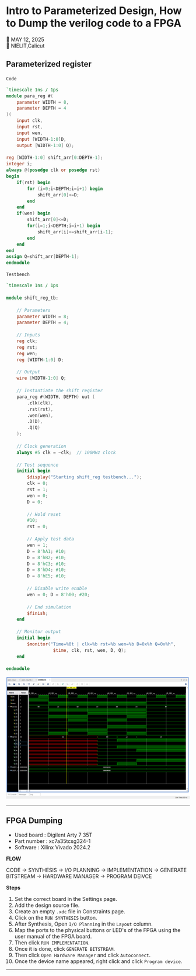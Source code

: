 # Intro to Parameterized Design, How to Dump the verilog code to a FPGA

📅 MAY 12, 2025  
📌 NIELIT,Calicut

## Parameterized register
`Code`
```verilog
`timescale 1ns / 1ps
module para_reg #(
    parameter WIDTH = 8,
    parameter DEPTH = 4
)(
    input clk,
    input rst,
    input wen,
    input [WIDTH-1:0]D,
    output [WIDTH-1:0] Q);
    
reg [WIDTH-1:0] shift_arr[0:DEPTH-1];
integer i;
always @(posedge clk or posedge rst)
begin
    if(rst) begin
        for (i=0;i<DEPTH;i=i+1) begin
            shift_arr[0]<=D;
        end
    end 
    if(wen) begin
        shift_arr[0]<=D;
        for(i=1;i<DEPTH;i=i+1) begin
            shift_arr[i]<=shift_arr[i-1];   
        end
    end
end
assign Q=shift_arr[DEPTH-1];
endmodule
```
`Testbench`
```verilog
`timescale 1ns / 1ps

module shift_reg_tb;

    // Parameters
    parameter WIDTH = 8;
    parameter DEPTH = 4;

    // Inputs
    reg clk;
    reg rst;
    reg wen;
    reg [WIDTH-1:0] D;

    // Output
    wire [WIDTH-1:0] Q;

    // Instantiate the shift register
    para_reg #(WIDTH, DEPTH) uut (
        .clk(clk),
        .rst(rst),
        .wen(wen),
        .D(D),
        .Q(Q)
    );

    // Clock generation
    always #5 clk = ~clk;  // 100MHz clock

    // Test sequence
    initial begin
        $display("Starting shift_reg testbench...");
        clk = 0;
        rst = 1;
        wen = 0;
        D = 0;

        // Hold reset
        #10;
        rst = 0;

        // Apply test data
        wen = 1;
        D = 8'hA1; #10;
        D = 8'hB2; #10;
        D = 8'hC3; #10;
        D = 8'hD4; #10;
        D = 8'hE5; #10;

        // Disable write enable
        wen = 0; D = 8'h00; #20;

        // End simulation
        $finish;
    end

    // Monitor output
    initial begin
        $monitor("Time=%0t | clk=%b rst=%b wen=%b D=0x%h Q=0x%h", 
                  $time, clk, rst, wen, D, Q);
    end

endmodule
```
![image](images/Day6/Screenshot%202025-05-19%20105527.png)

___

## FPGA Dumping
- Used board  : Digilent Arty 7 35T
- Part number : xc7a35tcsg324-1
- Software    : Xilinx Vivado 2024.2

**FLOW**

CODE &rarr; SYNTHESIS &rarr; I/O PLANNING &rarr; IMPLEMENTATION &rarr; GENERATE BITSTREAM &rarr; HARDWARE MANAGER &rarr; PROGRAM DEIVCE

**Steps**  
  
  1. Set the correct board in the Settings page.   
  2. Add the design source file.
  3. Create an empty `.xdc` file in Constraints page.
  4. Click on the `RUN SYNTHESIS` button.
  5. After Synthesis, Open `I/O Planning` in the `Layout` column.
  6. Map the ports to the physical buttons or LED's of the FPGA using the user manual of the FPGA board.
  7. Then click `RUN IMPLEMENTATION`.
  8. Once it is done, click `GENERATE BITSTREAM`.
  9. Then click `Open Hardware Manager` and click `Autoconnect`.
  10. Once the device name appeared, right click and click `Program device`.   

  ___